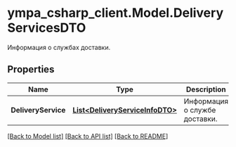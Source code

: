 # ympa_csharp_client.Model.DeliveryServicesDTO
Информация о службах доставки.

## Properties

Name | Type | Description | Notes
------------ | ------------- | ------------- | -------------
**DeliveryService** | [**List&lt;DeliveryServiceInfoDTO&gt;**](DeliveryServiceInfoDTO.md) | Информация о службе доставки. | 

[[Back to Model list]](../README.md#documentation-for-models) [[Back to API list]](../README.md#documentation-for-api-endpoints) [[Back to README]](../README.md)

